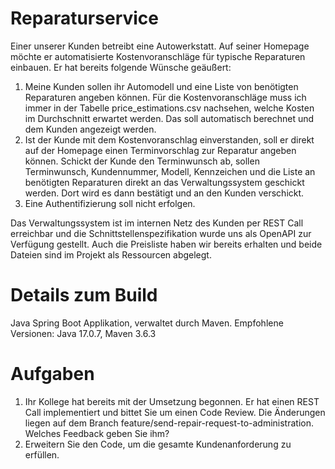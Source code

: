 # Reparaturservice

Einer unserer Kunden betreibt eine Autowerkstatt. Auf seiner Homepage möchte er automatisierte Kostenvoranschläge für typische Reparaturen einbauen. Er hat bereits folgende Wünsche geäußert:

1. Meine Kunden sollen ihr Automodell und eine Liste von benötigten Reparaturen angeben können. Für die Kostenvoranschläge muss ich immer in der Tabelle price_estimations.csv nachsehen, welche Kosten im Durchschnitt erwartet werden. Das soll automatisch berechnet und dem Kunden angezeigt werden.
2. Ist der Kunde mit dem Kostenvoranschlag einverstanden, soll er direkt auf der Homepage einen Terminvorschlag zur Reparatur angeben können. Schickt der Kunde den Terminwunsch ab, sollen Terminwunsch, Kundennummer, Modell, Kennzeichen und die Liste an benötigten Reparaturen direkt an das Verwaltungssystem geschickt werden. Dort wird es dann bestätigt und an den Kunden verschickt.
3. Eine Authentifizierung soll nicht erfolgen. 

Das Verwaltungssystem ist im internen Netz des Kunden per REST Call erreichbar und die Schnittstellenspezifikation wurde uns als OpenAPI zur Verfügung gestellt. Auch die Preisliste haben wir bereits erhalten und beide Dateien sind im Projekt als Ressourcen abgelegt.

# Details zum Build

Java Spring Boot Applikation, verwaltet durch Maven. Empfohlene Versionen: Java 17.0.7, Maven 3.6.3

# Aufgaben

1. Ihr Kollege hat bereits mit der Umsetzung begonnen. Er hat einen REST Call implementiert und bittet Sie um einen Code Review. Die Änderungen liegen auf dem Branch feature/send-repair-request-to-administration. Welches Feedback geben Sie ihm?
2. Erweitern Sie den Code, um die gesamte Kundenanforderung zu erfüllen.